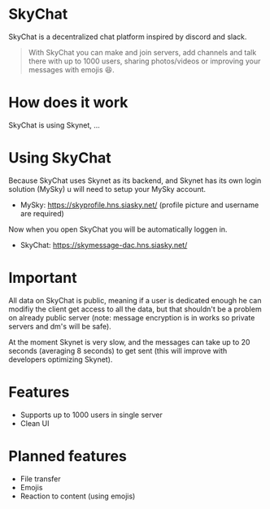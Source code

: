 # SkyChat
 SkyChat is a decentralized chat platform inspired by discord and slack.
 
 > With SkyChat you can make and join servers, add channels and talk there with up to 1000 users, sharing photos/videos or improving your messages with emojis :laughing:.
 
# How does it work
 SkyChat is using Skynet, ...
 
# Using SkyChat
 Because SkyChat uses Skynet as its backend, and Skynet has its own login solution (MySky) u will need to setup your MySky account.
 
 * MySky: https://skyprofile.hns.siasky.net/ (profile picture and username are required)
 
 Now when you open SkyChat you will be automatically loggen in.
 
 * SkyChat: https://skymessage-dac.hns.siasky.net/
 
# Important
 All data on SkyChat is public, meaning if a user is dedicated enough he can modifiy the client get access to all the data, but that shouldn't be a problem on already public server (note: message encryption is in works so private servers and dm's will be safe).
 
 At the moment Skynet is very slow, and the messages can take up to 20 seconds (averaging 8 seconds) to get sent (this will improve with developers optimizing Skynet).

# Features
* Supports up to 1000 users in single server
* Clean UI


# Planned features
* File transfer
* Emojis
* Reaction to content (using emojis)
